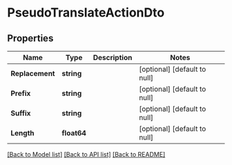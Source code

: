 # PseudoTranslateActionDto

## Properties
Name | Type | Description | Notes
------------ | ------------- | ------------- | -------------
**Replacement** | **string** |  | [optional] [default to null]
**Prefix** | **string** |  | [optional] [default to null]
**Suffix** | **string** |  | [optional] [default to null]
**Length** | **float64** |  | [optional] [default to null]

[[Back to Model list]](../README.md#documentation-for-models) [[Back to API list]](../README.md#documentation-for-api-endpoints) [[Back to README]](../README.md)


